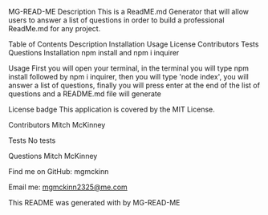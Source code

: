 MG-READ-ME
Description
This is a ReadME.md Generator that will allow users to answer a list of questions in order to build a professional ReadMe.md for any project.

Table of Contents
Description
Installation
Usage
License
Contributors
Tests
Questions
Installation
npm install and npm i inquirer

Usage
First you will open your terminal, in the terminal you will type npm install followed by npm i inquirer, then you will type 'node index', you will answer a list of questions, finally you will press enter at the end of the list of questions and a README.md file will generate

License
badge
This application is covered by the MIT License.

Contributors
Mitch McKinney

Tests
No tests

Questions
Mitch McKinney


Find me on GitHub: mgmckinn


Email me: mgmckinn2325@me.com


This README was generated with by MG-READ-ME
